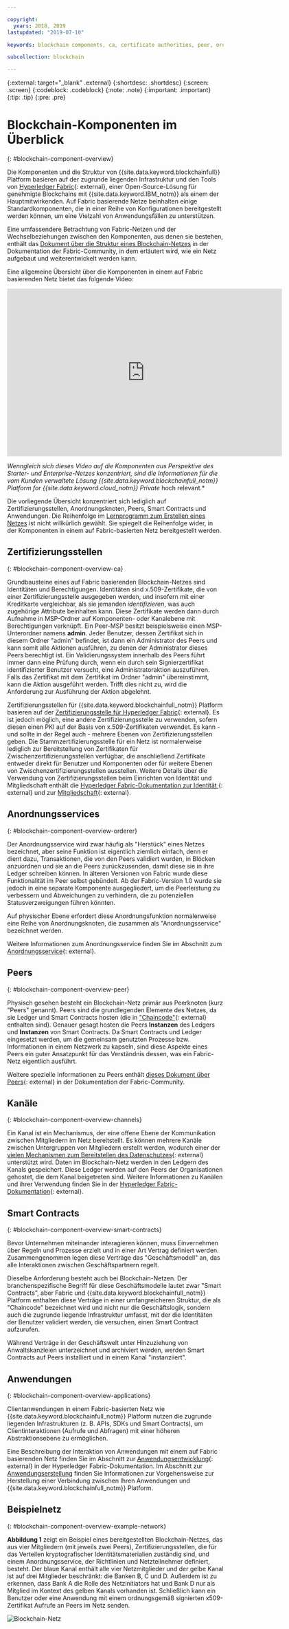 ```yaml
---

copyright:
  years: 2018, 2019
lastupdated: "2019-07-10"

keywords: blockchain components, ca, certificate authorities, peer, ordering service, orderer, channel, smart contract, applications

subcollection: blockchain

---
```


{:external: target="_blank" .external}
{:shortdesc: .shortdesc}
{:screen: .screen}
{:codeblock: .codeblock}
{:note: .note}
{:important: .important}
{:tip: .tip}
{:pre: .pre}

# Blockchain-Komponenten im Überblick
{: #blockchain-component-overview}

Die Komponenten und die Struktur von {{site.data.keyword.blockchainfull}} Platform basieren auf der zugrunde liegenden Infrastruktur und den Tools von [Hyperledger Fabric](https://hyperledger-fabric.readthedocs.io/en/release-1.4/){: external}, einer Open-Source-Lösung für genehmigte Blockchains mit {{site.data.keyword.IBM_notm}} als einem der Hauptmitwirkenden. Auf Fabric basierende Netze beinhalten einige Standardkomponenten, die in einer Reihe von Konfigurationen bereitgestellt werden können, um eine Vielzahl von Anwendungsfällen zu unterstützen.

Eine umfassendere Betrachtung von Fabric-Netzen und der Wechselbeziehungen zwischen den Komponenten, aus denen sie bestehen, enthält das [Dokument über die Struktur eines Blockchain-Netzes](https://hyperledger-fabric.readthedocs.io/en/release-1.4/network/network.html) in der Dokumentation der Fabric-Community, in dem erläutert wird, wie ein Netz aufgebaut und weiterentwickelt werden kann.

Eine allgemeine Übersicht über die Komponenten in einem auf Fabric basierenden Netz bietet das folgende Video:

<iframe class="embed-responsive-item" id="youtubeplayer" title="Starter Plan-Videos" type="text/html" width="640" height="390" src="https://www.youtube.com/embed/sJaT2L99BUo" frameborder="0" webkitallowfullscreen mozallowfullscreen allowfullscreen> </iframe>

*Wenngleich sich dieses Video auf die Komponenten aus Perspektive des Starter- und Enterprise-Netzes konzentriert, sind die Informationen für die vom Kunden verwaltete Lösung {{site.data.keyword.blockchainfull_notm}} Platform for {{site.data.keyword.cloud_notm}} Private* hoch relevant.*

Die vorliegende Übersicht konzentriert sich lediglich auf Zertifizierungsstellen, Anordnungsknoten, Peers, Smart Contracts und Anwendungen. Die Reihenfolge im [Lernprogramm zum Erstellen eines Netzes](/docs/services/blockchain/howto?topic=blockchain-ibp-console-build-network#ibp-console-build-network) ist nicht willkürlich gewählt. Sie spiegelt die Reihenfolge wider, in der Komponenten in einem auf Fabric-basierten Netz bereitgestellt werden.

## Zertifizierungsstellen
{: #blockchain-component-overview-ca}

Grundbausteine eines auf Fabric basierenden Blockchain-Netzes sind Identitäten und Berechtigungen. Identitäten sind x.509-Zertifikate, die von einer Zertifizierungsstelle ausgegeben werden, und insofern mit einer Kreditkarte vergleichbar, als sie jemanden *identifizieren*, was auch zugehörige Attribute beinhalten kann. Diese Zertifikate werden dann durch Aufnahme in MSP-Ordner auf Komponenten- oder Kanalebene mit Berechtigungen verknüpft. Ein Peer-MSP besitzt beispielsweise einen MSP-Unterordner namens **admin**. Jeder Benutzer, dessen Zertifikat sich in diesem Ordner "admin" befindet, ist dann ein Administrator des Peers und kann somit alle Aktionen ausführen, zu denen der Administrator dieses Peers berechtigt ist. Ein Validierungssystem innerhalb des Peers führt immer dann eine Prüfung durch, wenn ein durch sein Signierzertifikat identifizierter Benutzer versucht, eine Administratoraktion auszuführen. Falls das Zertifikat mit dem Zertifikat im Ordner "admin" übereinstimmt, kann die Aktion ausgeführt werden. Trifft dies nicht zu, wird die Anforderung zur Ausführung der Aktion abgelehnt.

Zertifizierungsstellen für {{site.data.keyword.blockchainfull_notm}} Platform basieren auf der [Zertifizierungsstelle für Hyperledger Fabric](https://hyperledger-fabric-ca.readthedocs.io/en/release-1.4/){: external}. Es ist jedoch möglich, eine andere Zertifizierungsstelle zu verwenden, sofern diesen einen PKI auf der Basis von x.509-Zertifikaten verwendet. Es kann - und sollte in der Regel auch - mehrere Ebenen von Zertifizierungsstellen geben. Die Stammzertifizierungsstelle für ein Netz ist normalerweise lediglich zur Bereitstellung von Zertifikaten für Zwischenzertifizierungsstellen verfügbar, die anschließend Zertifikate entweder direkt für Benutzer und Komponenten oder für weitere Ebenen von Zwischenzertifizierungsstellen ausstellen. Weitere Details über die Verwendung von Zertifizierungsstellen beim Einrichten von Identität und Mitgliedschaft enthält die [Hyperledger Fabric-Dokumentation zur Identität ](https://hyperledger-fabric.readthedocs.io/en/release-1.4/identity/identity.html){: external} und zur [Mitgliedschaft](https://hyperledger-fabric.readthedocs.io/en/release-1.4/membership/membership.html){: external}.

## Anordnungsservices
{: #blockchain-component-overview-orderer}

Der Anordnungsservice wird zwar häufig als "Herstück" eines Netzes bezeichnet, aber seine Funktion ist eigentlich ziemlich einfach, denn er dient dazu, Transaktionen, die von den Peers validiert wurden, in Blöcken anzuordnen und sie an die Peers zurückzusenden, damit diese sie in ihre Ledger schreiben können. In älteren Versionen von Fabric wurde diese Funktionalität im Peer selbst gebündelt. Ab der Fabric-Version 1.0 wurde sie jedoch in eine separate Komponente ausgegliedert, um die Peerleistung zu verbessern und Abweichungen zu verhindern, die zu potenziellen Statusverzweigungen führen könnten.

Auf physischer Ebene erfordert diese Anordnungsfunktion normalerweise eine Reihe von Anordnungsknoten, die zusammen als "Anordnungsservice" bezeichnet werden.

Weitere Informationen zum Anordnungsservice finden Sie im Abschnitt zum [Anordnungsservice](https://hyperledger-fabric.readthedocs.io/en/release-1.4/orderer/ordering_service.html){: external}.

## Peers
{: #blockchain-component-overview-peer}

Physisch gesehen besteht ein Blockchain-Netz primär aus Peerknoten (kurz "Peers" genannt). Peers sind die grundlegenden Elemente des Netzes, da sie Ledger und Smart Contracts hosten (die in ["Chaincode"](https://hyperledger-fabric.readthedocs.io/en/release-1.4/developapps/chaincodenamespace.html){: external} enthalten sind). Genauer gesagt hosten die Peers **Instanzen** des Ledgers und **Instanzen** von Smart Contracts. Da Smart Contracts und Ledger eingesetzt werden, um die gemeinsam genutzten Prozesse bzw. Informationen in einem Netzwerk zu kapseln, sind diese Aspekte eines Peers ein guter Ansatzpunkt für das Verständnis dessen, was ein Fabric-Netz eigentlich ausführt.

Weitere spezielle Informationen zu Peers enthält [dieses Dokument über Peers](https://hyperledger-fabric.readthedocs.io/en/release-1.4/peers/peers.html){: external} in der Dokumentation der Fabric-Community.

## Kanäle
{: #blockchain-component-overview-channels}

Ein Kanal ist ein Mechanismus, der eine offene Ebene der Kommunikation zwischen Mitgliedern im Netz bereitstellt. Es können mehrere Kanäle zwischen Untergruppen von Mitgliedern erstellt werden, wodurch einer der [vielen Mechanismen zum Bereitstellen des Datenschutzes](https://developer.ibm.com/tutorials/cl-blockchain-private-confidential-transactions-hyperledger-fabric-zero-knowledge-proof/){: external} unterstützt wird. Daten im Blockchain-Netz werden in den Ledgern des Kanals gespeichert. Diese Ledger werden auf den Peers der Organisationen gehostet, die dem Kanal beigetreten sind. Weitere Informationen zu Kanälen und ihrer Verwendung finden Sie in der [Hyperledger Fabric-Dokumentation](https://hyperledger-fabric.readthedocs.io/en/release-1.4/channels.html){: external}.

## Smart Contracts
{: #blockchain-component-overview-smart-contracts}

Bevor Unternehmen miteinander interagieren können, muss Einvernehmen über Regeln und Prozesse erzielt und in einer Art Vertrag definiert werden. Zusammengenommen legen diese Verträge das "Geschäftsmodell" an, das alle Interaktionen zwischen Geschäftspartnern regelt.

Dieselbe Anforderung besteht auch bei Blockchain-Netzen. Der branchenspezifische Begriff für diese Geschäftsmodelle lautet zwar "Smart Contracts", aber Fabric und {{site.data.keyword.blockchainfull_notm}} Platform enthalten diese Verträge in einer umfangreicheren Struktur, die als "Chaincode" bezeichnet wird und nicht nur die Geschäftslogik, sondern auch die zugrunde liegende Infrastruktur umfasst, mit der die Identitäten der Benutzer validiert werden, die versuchen, einen Smart Contract aufzurufen.

Während Verträge in der Geschäftswelt unter Hinzuziehung von Anwaltskanzleien unterzeichnet und archiviert werden, werden Smart Contracts auf Peers installiert und in einem Kanal "instanziiert".

## Anwendungen
{: #blockchain-component-overview-applications}

Clientanwendungen in einem Fabric-basierten Netz wie {{site.data.keyword.blockchainfull_notm}} Platform nutzen die zugrunde liegenden Infrastrukturen (z. B. APIs, SDKs und Smart Contracts), um Clientinteraktionen (Aufrufe und Abfragen) mit einer höheren Abstraktionsebene zu ermöglichen.

Eine Beschreibung der Interaktion von Anwendungen mit einem auf Fabric basierenden Netz finden Sie im Abschnitt zur [Anwendungsentwicklung](https://hyperledger-fabric.readthedocs.io/en/release-1.4/developapps/developing_applications.html){: external} in der Hyperledger Fabric-Dokumentation. Im Abschnitt zur [Anwendungserstellung](/docs/services/blockchain/howto?topic=blockchain-ibp-console-app#ibp-console-app) finden Sie Informationen zur Vorgehensweise zur Herstellung einer Verbindung zwischen Ihren Anwendungen und {{site.data.keyword.blockchainfull_notm}} Platform.

## Beispielnetz
{: #blockchain-component-overview-example-network}

**Abbildung 1** zeigt ein Beispiel eines bereitgestellten Blockchain-Netzes, das aus vier Mitgliedern (mit jeweils zwei Peers), Zertifizierungsstellen, die für das Verteilen kryptografischer Identitätsmaterialien zuständig sind, und einem Anordnungsservice, der Richtlinien und Netzteilnehmer definiert, besteht. Der blaue Kanal enthält alle vier Netzmitglieder und der gelbe Kanal ist auf drei Mitglieder beschränkt: die Banken B, C und D. Außerdem ist zu erkennen, dass Bank A die Rolle des Netzinitiators hat und Bank D nur als Mitglied im Kontext des gelben Kanals vorhanden ist. Schließlich kann ein Benutzer oder eine Anwendung mit einem ordnungsgemäß signierten x509-Zertifikat Aufrufe an Peers im Netz senden.

![Blockchain-Netz](images/blockchain_network_2-01.png "Blockchain-Beispielnetz")
